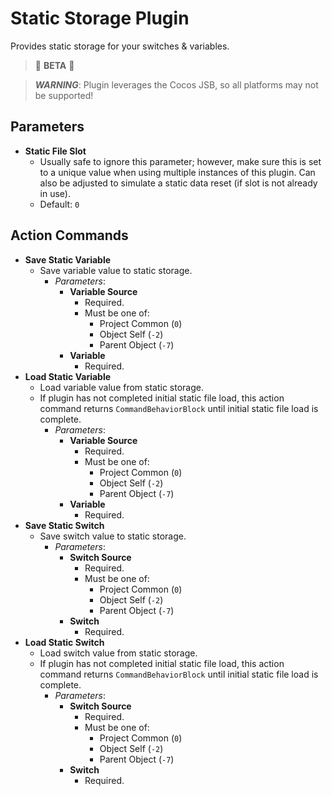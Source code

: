 # Static Storage Plugin

Provides static storage for your switches & variables.

> 🚧 **BETA** 🚧

> **_WARNING_**: Plugin leverages the Cocos JSB, so all platforms may not be supported!

## Parameters

-   **Static File Slot**
    -   Usually safe to ignore this parameter; however, make sure this is set to a unique value when using multiple instances of this plugin. Can also be adjusted to simulate a static data reset (if slot is not already in use).
    -   Default: `0`

## Action Commands

-   **Save Static Variable**
    -   Save variable value to static storage.
        -   _Parameters_:
            -   **Variable Source**
                -   Required.
                -   Must be one of:
                    -   Project Common (`0`)
                    -   Object Self (`-2`)
                    -   Parent Object (`-7`)
            -   **Variable**
                -   Required.
-   **Load Static Variable**
    -   Load variable value from static storage.
    -   If plugin has not completed initial static file load, this action command returns `CommandBehaviorBlock` until initial static file load is complete.
        -   _Parameters_:
            -   **Variable Source**
                -   Required.
                -   Must be one of:
                    -   Project Common (`0`)
                    -   Object Self (`-2`)
                    -   Parent Object (`-7`)
            -   **Variable**
                -   Required.
-   **Save Static Switch**
    -   Save switch value to static storage.
        -   _Parameters_:
            -   **Switch Source**
                -   Required.
                -   Must be one of:
                    -   Project Common (`0`)
                    -   Object Self (`-2`)
                    -   Parent Object (`-7`)
            -   **Switch**
                -   Required.
-   **Load Static Switch**
    -   Load switch value from static storage.
    -   If plugin has not completed initial static file load, this action command returns `CommandBehaviorBlock` until initial static file load is complete.
        -   _Parameters_:
            -   **Switch Source**
                -   Required.
                -   Must be one of:
                    -   Project Common (`0`)
                    -   Object Self (`-2`)
                    -   Parent Object (`-7`)
            -   **Switch**
                -   Required.
